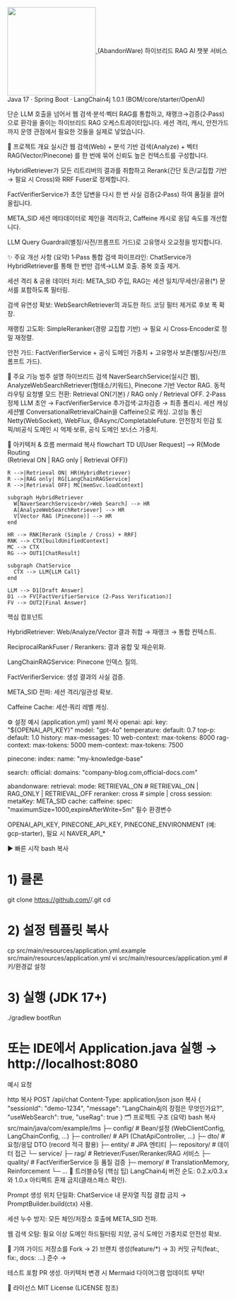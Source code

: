 <a href="https://github.com/anuraghazra/github-readme-stats"> <img height="200" align="center" src="https://github-readme-stats.vercel.app/api?username=UnlimitedAbandonWare" /> </a>
(AbandonWare) 하이브리드 RAG AI 챗봇 서비스
Java 17 · Spring Boot · LangChain4j 1.0.1 (BOM/core/starter/OpenAI)

단순 LLM 호출을 넘어서 웹 검색·분석·벡터 RAG를 통합하고, 재랭크→검증(2‑Pass) 으로 환각을 줄이는 하이브리드 RAG 오케스트레이터입니다. 세션 격리, 캐시, 안전가드까지 운영 관점에서 필요한 것들을 실제로 넣었습니다.

📑 프로젝트 개요
실시간 웹 검색(Web) + 분석 기반 검색(Analyze) + 벡터 RAG(Vector/Pinecone) 를 한 번에 묶어 신뢰도 높은 컨텍스트를 구성합니다.

HybridRetriever가 모든 리트리버의 결과를 취합하고 Rerank(간단 토큰/교집합 기반 → 필요 시 Cross)와 RRF Fuser로 정제합니다.

FactVerifierService가 초안 답변을 다시 한 번 사실 검증(2‑Pass) 하여 품질을 끌어올립니다.

META_SID 세션 메타데이터로 체인을 격리하고, Caffeine 캐시로 응답 속도를 개선합니다.

LLM Query Guardrail(별칭/사전/프롬프트 가드)로 고유명사 오교정을 방지합니다.

✨ 주요 개선 사항 (요약)
1‑Pass 통합 검색 파이프라인: ChatService가 HybridRetriever를 통해 한 번만 검색→LLM 호출. 중복 호출 제거.

세션 격리 & 공용 데이터 처리: META_SID 주입, RAG는 세션 일치/무세션/공용(*) 문서를 포함하도록 필터링.

검색 유연성 확보: WebSearchRetriever의 과도한 하드 코딩 필터 제거로 후보 폭 확장.

재랭킹 고도화: SimpleReranker(경량 교집합 기반) → 필요 시 Cross‑Encoder로 정밀 재정렬.

안전 가드: FactVerifierService + 공식 도메인 가중치 + 고유명사 보존(별칭/사전/프롬프트 가드).

🚀 주요 기능
범주	설명
하이브리드 검색	NaverSearchService(실시간 웹), AnalyzeWebSearchRetriever(형태소/키워드), Pinecone 기반 Vector RAG.
동적 라우팅	요청별 모드 전환: Retrieval ON(기본) / RAG only / Retrieval OFF.
2‑Pass 정제	LLM 초안 → FactVerifierService 추가검색·교차검증 → 최종 폴리시.
세션 캐싱	세션별 ConversationalRetrievalChain을 Caffeine으로 캐싱.
고성능 통신	Netty(WebSocket), WebFlux, @Async/CompletableFuture.
안전장치	민감 토픽/비공식 도메인 시 억제·보류, 공식 도메인 보너스 가중치.

🧠 아키텍처 & 흐름
mermaid
복사
flowchart TD
    U[User Request] --> R{Mode Routing<br/>(Retrieval ON | RAG only | Retrieval OFF)}

    R -->|Retrieval ON| HR(HybridRetriever)
    R -->|RAG only| RG[LangChainRAGService]
    R -->|Retrieval OFF| MC[memSvc.loadContext]

    subgraph HybridRetriever
      W[NaverSearchService<br/>Web Search] --> HR
      A[AnalyzeWebSearchRetriever] --> HR
      V[Vector RAG (Pinecone)] --> HR
    end

    HR --> RNK[Rerank (Simple / Cross) + RRF]
    RNK --> CTX[buildUnifiedContext]
    MC --> CTX
    RG --> OUT1[ChatResult]

    subgraph ChatService
      CTX --> LLM{LLM Call}
    end

    LLM --> D1[Draft Answer]
    D1 --> FV[FactVerifierService (2‑Pass Verification)]
    FV --> OUT2[Final Answer]
핵심 컴포넌트

HybridRetriever: Web/Analyze/Vector 결과 취합 → 재랭크 → 통합 컨텍스트.

ReciprocalRankFuser / Rerankers: 결과 융합 및 재순위화.

LangChainRAGService: Pinecone 인덱스 질의.

FactVerifierService: 생성 결과의 사실 검증.

META_SID 전파: 세션 격리/일관성 확보.

Caffeine Cache: 세션·쿼리 레벨 캐싱.

⚙️ 설정 예시 (application.yml)
yaml
복사
openai:
  api:
    key: "${OPENAI_API_KEY}"
    model: "gpt-4o"
    temperature:
      default: 0.7
    top-p:
      default: 1.0
    history:
      max-messages: 10
  web-context:
    max-tokens: 8000
  rag-context:
    max-tokens: 5000
  mem-context:
    max-tokens: 7500

pinecone:
  index:
    name: "my-knowledge-base"

search:
  official:
    domains: "company-blog.com,official-docs.com"

abandonware:
  retrieval:
    mode: RETRIEVAL_ON         # RETRIEVAL_ON | RAG_ONLY | RETRIEVAL_OFF
    reranker: cross            # simple | cross
  session:
    metaKey: META_SID
  cache:
    caffeine:
      spec: "maximumSize=1000,expireAfterWrite=5m"
필수 환경변수

OPENAI_API_KEY, PINECONE_API_KEY, PINECONE_ENVIRONMENT (예: gcp-starter), 필요 시 NAVER_API_*

▶️ 빠른 시작
bash
복사
# 1) 클론
git clone https://github.com/<OWNER>/<REPO>.git
cd <REPO>

# 2) 설정 템플릿 복사
cp src/main/resources/application.yml.example src/main/resources/application.yml
vi src/main/resources/application.yml  # 키/환경값 설정

# 3) 실행 (JDK 17+)
./gradlew bootRun
# 또는 IDE에서 Application.java 실행 → http://localhost:8080
예시 요청

http
복사
POST /api/chat
Content-Type: application/json
json
복사
{
  "sessionId": "demo-1234",
  "message": "LangChain4j의 장점은 무엇인가요?",
  "useWebSearch": true,
  "useRag": true
}
🗂️ 프로젝트 구조 (요약)
bash
복사
src/main/java/com/example/lms
├─ config/          # Bean/설정 (WebClientConfig, LangChainConfig, …)
├─ controller/      # API (ChatApiController, …)
├─ dto/             # 요청/응답 DTO (record 적극 활용)
├─ entity/          # JPA 엔티티
├─ repository/      # 데이터 접근
└─ service/
   ├─ rag/          # Retriever/Fuser/Reranker/RAG 서비스
   ├─ quality/      # FactVerifierService 등 품질 검증
   ├─ memory/       # TranslationMemory, Reinforcement
   └─ ...
🧪 트러블슈팅 (핵심 팁)
LangChain4j 버전 순도: 0.2.x/0.3.x와 1.0.x 아티팩트 혼재 금지(클래스패스 확인).

Prompt 생성 위치 단일화: ChatService 내 문자열 직접 결합 금지 → PromptBuilder.build(ctx) 사용.

세션 누수 방지: 모든 체인/저장소 호출에 META_SID 전파.

웹 검색 오탐: 필요 이상 도메인 하드필터링 지양, 공식 도메인 가중치로 안전성 확보.

🤝 기여 가이드
저장소를 Fork → 2) 브랜치 생성(feature/*) → 3) 커밋 규칙(feat:, fix:, docs: …) 준수 →

테스트 포함 PR 생성. 아키텍처 변경 시 Mermaid 다이어그램 업데이트 부탁!

📄 라이선스
MIT License (LICENSE 참조)
